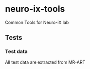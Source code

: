 # neuro-ix-tools
Common Tools for Neuro-iX lab


## Tests

### Test data

All test data are extracted from MR-ART
